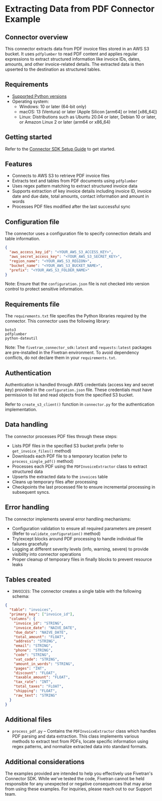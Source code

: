 # Extracting Data from PDF Connector Example

## Connector overview
This connector extracts data from PDF invoice files stored in an AWS S3 bucket. It uses `pdfplumber` to read PDF content and applies regular expressions to extract structured information like invoice IDs, dates, amounts, and other invoice-related details. The extracted data is then upserted to the destination as structured tables.


## Requirements
- [Supported Python versions](https://github.com/fivetran/fivetran_connector_sdk/blob/main/README.md#requirements)   
- Operating system:
  - Windows: 10 or later (64-bit only)
  - macOS: 13 (Ventura) or later (Apple Silicon [arm64] or Intel [x86_64])
  - Linux: Distributions such as Ubuntu 20.04 or later, Debian 10 or later, or Amazon Linux 2 or later (arm64 or x86_64)

## Getting started
Refer to the [Connector SDK Setup Guide](https://fivetran.com/docs/connectors/connector-sdk/setup-guide) to get started.


## Features
- Connects to AWS S3 to retrieve PDF invoice files
- Extracts text and tables from PDF documents using `pdfplumber`
- Uses regex pattern matching to extract structured invoice data
- Supports extraction of key invoice details including invoice ID, invoice date and due date, total amounts, contact information and amount in words
- Processes PDF files modified after the last successful sync


## Configuration file
The connector uses a configuration file to specify connection details and table information.

```json
{
  "aws_access_key_id": "<YOUR_AWS_S3_ACCESS_KEY>",
  "aws_secret_access_key": "<YOUR_AWS_S3_SECRET_KEY>",
  "region_name": "<YOUR_AWS_S3_REGION>",
  "bucket_name": "<YOUR_AWS_S3_BUCKET_NAME>",
  "prefix": "<YOUR_AWS_S3_FOLDER_NAME>" 
}
```

Note: Ensure that the `configuration.json` file is not checked into version control to protect sensitive information.


## Requirements file
The `requirements.txt` file specifies the Python libraries required by the connector. This connector uses the following library:

```
boto3
pdfplumber
python-dateutil
```

Note: The `fivetran_connector_sdk:latest` and `requests:latest` packages are pre-installed in the Fivetran environment. To avoid dependency conflicts, do not declare them in your `requirements.txt`.


## Authentication
Authentication is handled through AWS credentials (access key and secret key) provided in the `configuration.json` file. These credentials must have permission to list and read objects from the specified S3 bucket.

Refer to `create_s3_client()` function in `connector.py` for the authentication implementation.


## Data handling
The connector processes PDF files through these steps:

- Lists PDF files in the specified S3 bucket prefix (refer to `get_invoice_files()` method)
- Downloads each PDF file to a temporary location (refer to `process_single_pdf()` method)
- Processes each PDF using the `PDFInvoiceExtractor` class to extract structured data
- Upserts the extracted data to the `invoices` table
- Cleans up temporary files after processing
- Checkpoints the last processed file to ensure incremental processing in subsequent syncs.


## Error handling
The connector implements several error handling mechanisms:

- Configuration validation to ensure all required parameters are present (Refer to `validate_configuration()` method)
- Try/except blocks around PDF processing to handle individual file failures gracefully
- Logging at different severity levels (info, warning, severe) to provide visibility into connector operations
- Proper cleanup of temporary files in finally blocks to prevent resource leaks

## Tables created
- `INVOICES`: The connector creates a single table  with the following schema:

```json
{
  "table": "invoices",
  "primary_key": ["invoice_id"],
  "columns": {
    "invoice_id": "STRING",
    "invoice_date": "NAIVE_DATE",
    "due_date": "NAIVE_DATE",
    "total_amount": "FLOAT",
    "address": "STRING",
    "email": "STRING",
    "phone": "STRING",
    "code": "STRING",
    "vat_code": "STRING",
    "amount_in_words": "STRING",
    "pages": "INT",
    "discount": "FLOAT",
    "taxable_amount": "FLOAT",
    "tax_rate": "INT",
    "total_taxes": "FLOAT",
    "shipping": "FLOAT",
    "raw_text": "STRING"
  }
}
```


## Additional files
- `process_pdf.py` – Contains the `PDFInvoiceExtractor` class which handles PDF parsing and data extraction. This class implements various methods to extract text from PDFs, locate specific information using regex patterns, and normalize extracted data into standard formats.


## Additional considerations
The examples provided are intended to help you effectively use Fivetran's Connector SDK. While we've tested the code, Fivetran cannot be held responsible for any unexpected or negative consequences that may arise from using these examples. For inquiries, please reach out to our Support team.
